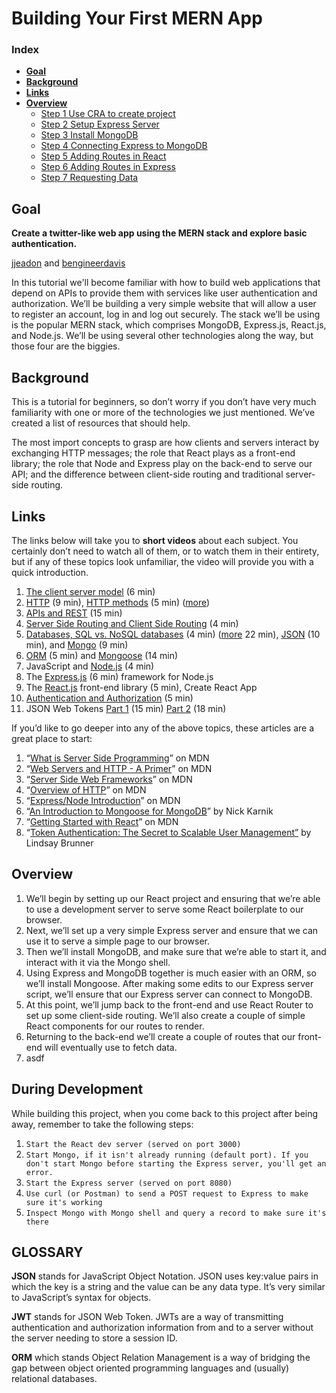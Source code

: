# Building Your First MERN App

### Index

* **[Goal](#Goal)**
* **[Background](#Background)**
* **[Links](#Links)**
* **[Overview](#Overview)**
    * [Step 1 Use CRA to create project](/docs/1.md) 
    * [Step 2 Setup Express Server](/docs/2.md)
    * [Step 3 Install MongoDB](/docs/3.md)
    * [Step 4 Connecting Express to MongoDB](/docs/4.md)
    * [Step 5 Adding Routes in React](/docs/5.md)
    * [Step 6 Adding Routes in Express](/docs/6.md)
    * [Step 7 Requesting Data](/docs/7.md)

## Goal

**Create a twitter-like web app using the MERN stack and explore basic authentication.**

[jjeadon](https://twitter.com/jjeadon) and [bengineerdavis](https://twitter.com/bengineerdavis) 

In this tutorial we'll become familiar with how to build web applications that depend on APIs to provide them with services like user authentication and authorization. We’ll be building a very simple website that will allow a user to register an account, log in and log out securely. The stack we’ll be using is the popular MERN stack, which comprises MongoDB, Express.js, React.js, and Node.js. We’ll be using several other technologies along the way, but those four are the biggies.

## Background

This is a tutorial for beginners, so don’t worry if you don’t have very much familiarity with one or more of the technologies we just mentioned. We’ve created a list of resources that should help.

The most import concepts to grasp are how clients and servers interact by exchanging HTTP messages; the role that React plays as a front-end library; the role that Node and Express play on the back-end to serve our API; and the difference between client-side routing and traditional server-side routing.

## Links
The links below will take you to **short videos** about each subject. You certainly don’t need to watch all of them, or to watch them in their entirety, but if any of these topics look unfamiliar, the video will provide you with a quick introduction.

1. [The client server model](https://www.youtube.com/watch?v=L5BlpPU_muY) (6 min)
2. [HTTP](https://www.youtube.com/watch?v=eesqK59rhGA) (9 min), [HTTP methods](https://www.youtube.com/watch?v=guYMSP7JVTA) (5 min) ([more](https://www.youtube.com/watch?v=iYM2zFP3Zn0))
3. [APIs and REST](https://www.youtube.com/watch?v=FOZtRzY5x8E) (15 min)
4. [Server Side Routing and Client Side Routing](https://www.youtube.com/watch?v=ofCoqejWohA&t=79s) (4 min)
5. [Databases, SQL vs. NoSQL databases](https://www.youtube.com/watch?v=Tk1t3WKK-ZY) (4 min) ([more](https://www.youtube.com/watch?v=ZS_kXvOeQ5Y) 22 min), [JSON](https://www.youtube.com/watch?v=iiADhChRriM) (10 min), and [Mongo](https://www.youtube.com/watch?v=9JSG7Na2S4M) (9 min)
6. [ORM](https://www.youtube.com/watch?v=7E1M1W9o7PA) (5 min) and [Mongoose](https://www.youtube.com/watch?v=cVYQEvP-_PA) (14 min)
7. JavaScript and [Node.js](https://www.youtube.com/watch?v=uVwtVBpw7RQ) (4 min)
8. The [Express.js](https://www.youtube.com/watch?v=L6_CoHNSbwc) (6 min) framework for Node.js
9. The [React.js](https://www.youtube.com/watch?v=JPT3bFIwJYA) front-end library (5 min), Create React App
10. [Authentication and Authorization](https://www.youtube.com/watch?v=927KdwZZoU0) (5 min)
11. JSON Web Tokens [Part 1](https://www.youtube.com/watch?v=soGRyl9ztjI) (15 min) [Part 2](https://www.youtube.com/watch?v=_XbXkVdoG_0) (18 min)

If you’d like to go deeper into any of the above topics, these articles are a great place to start:

1. “[What is Server Side Programming](https://developer.mozilla.org/en-US/docs/Learn/Server-side/First_steps/Introduction)” on MDN
2. “[Web Servers and HTTP - A Primer](https://developer.mozilla.org/en-US/docs/Learn/Server-side/First_steps/Client-Server_overview)” on MDN
3. “[Server Side Web Frameworks](https://developer.mozilla.org/en-US/docs/Learn/Server-side/First_steps/Web_frameworks)” on MDN
4. “[Overview of HTTP](https://developer.mozilla.org/en-US/docs/Web/HTTP/Overview)” on MDN
5. “[Express/Node Introduction](https://developer.mozilla.org/en-US/docs/Learn/Server-side/Express_Nodejs/Introduction)” on MDN
6. “[An Introduction to Mongoose for MongoDB](https://www.freecodecamp.org/news/introduction-to-mongoose-for-mongodb-d2a7aa593c57/#:~:text=Mongoose%20is%20an%20Object%20Data,of%20those%20objects%20in%20MongoDB.)” by Nick Karnik
7. “[Getting Started with React](https://developer.mozilla.org/en-US/docs/Learn/Tools_and_testing/Client-side_JavaScript_frameworks/React_getting_started)” on MDN
8. “[Token Authentication: The Secret to Scalable User Management”](https://stormpath.com/blog/token-authentication-scalable-user-mgmt) by Lindsay Brunner

## Overview

1. We’ll begin by setting up our React project and ensuring that we’re able to use a development server to serve some React boilerplate to our browser.
2. Next, we’ll set up a very simple Express server and ensure that we can use it to serve a simple page to our browser.
3. Then we’ll install MongoDB, and make sure that we’re able to start it, and interact with it via the Mongo shell.
4. Using Express and MongoDB together is much easier with an ORM, so we’ll install Mongoose. After making some edits to our Express server script, we’ll ensure that our Express server can connect to MongoDB.
5. At this point, we’ll jump back to the front-end and use React Router to set up some client-side routing. We’ll also create a couple of simple React components for our routes to render.
6. Returning to the back-end we’ll create a couple of routes that our front-end will eventually use to fetch data.
7. asdf

## During Development

While building this project, when you come back to this project after being away, remember to take the following steps:

1. `Start the React dev server (served on port 3000)`
2. `Start Mongo, if it isn't already running (default port). If you don't start Mongo before starting the Express server, you'll get an error.`
3. `Start the Express server (served on port 8080)`
4. `Use curl (or Postman) to send a POST request to Express to make sure it's working`
5. `Inspect Mongo with Mongo shell and query a record to make sure it's there`

## GLOSSARY

**JSON** stands for JavaScript Object Notation. JSON uses key:value pairs in which the key is a string and the value can be any data type. It’s very similar to JavaScript’s syntax for objects.

**JWT** stands for JSON Web Token. JWTs are a way of transmitting authentication and authorization information from and to a server without the server needing to store a session ID.

**ORM** which stands Object Relation Management is a way of bridging the gap between object oriented programming languages and (usually) relational databases.
